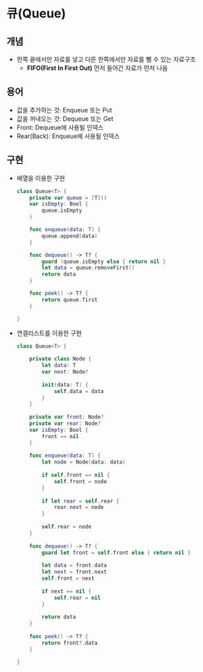 # 큐(Queue)

## 개념

- 한쪽 끝에서만 자료를 넣고 다른 한쪽에서만 자료를 뺄 수 있는 자료구조
  - **FIFO(First In First Out)** 먼저 들어간 자료가 먼저 나옴



## 용어

- 값을 추가하는 것: Enqueue 또는 Put
- 값을 꺼내오는 것: Dequeue 또는 Get
- Front: Dequeue에 사용될 인덱스
- Rear(Back): Enqueue에 사용될 인덱스 



## 구현

- 배열을 이용한 구현

  ```swift
  class Queue<T> {
      private var queue = [T]()
      var isEmpty: Bool {
          queue.isEmpty
      }
  
      func enqueue(data: T) {
          queue.append(data)
      }
  
      func dequeue() -> T? {
          guard !queue.isEmpty else { return nil }
          let data = queue.removeFirst()
          return data
      }
  
      func peek() -> T? {
          return queue.first
      }
  
  }
  ```

- 연결리스트를 이용한 구현

  ```swift
  class Queue<T> {
      
      private class Node {
          let data: T
          var next: Node?
          
          init(data: T) {
              self.data = data
          }
      }
      
      private var front: Node?
      private var rear: Node?
      var isEmpty: Bool {
          front == nil
      }
      
      func enqueue(data: T) {
          let node = Node(data: data)
          
          if self.front == nil {
              self.front = node
          }
          
          if let rear = self.rear {
              rear.next = node
          }
          
          self.rear = node
      }
      
      func dequeue() -> T? {
          guard let front = self.front else { return nil }
          
          let data = front.data
          let next = front.next
          self.front = next
          
          if next == nil {
              self.rear = nil
          }
          
          return data
      }
      
      func peek() -> T? {
          return front?.data
      }
      
  }
  ```

  